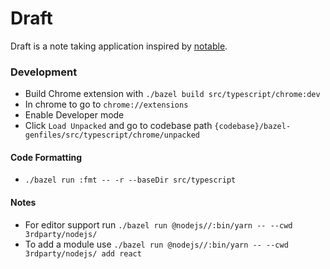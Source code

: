 # Draft
Draft is a note taking application inspired by [notable](https://github.com/notable/notable).


### Development
* Build Chrome extension with `./bazel build src/typescript/chrome:dev`
* In chrome to go to `chrome://extensions`
* Enable Developer mode
* Click `Load Unpacked` and go to codebase path
  `{codebase}/bazel-genfiles/src/typescript/chrome/unpacked`

#### Code Formatting
*  `./bazel run :fmt -- -r --baseDir src/typescript`

#### Notes
* For editor support run `./bazel run @nodejs//:bin/yarn -- --cwd 3rdparty/nodejs/`
* To add a module use `./bazel run @nodejs//:bin/yarn -- --cwd 3rdparty/nodejs/ add react`
